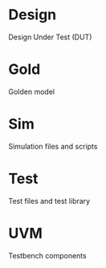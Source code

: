 # Design
Design Under Test (DUT)
# Gold
Golden model
# Sim
Simulation files and scripts
# Test
Test files and test library
# UVM
Testbench components